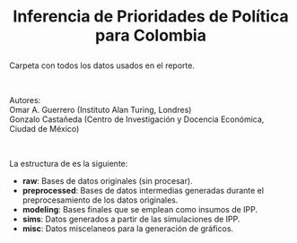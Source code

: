 # <p align="center">Inferencia de Prioridades de Política para Colombia</p>

Carpeta con todos los datos usados en el reporte.

<br/>


Autores:<br/>
Omar A. Guerrero (Instituto Alan Turing, Londres)<br/>
Gonzalo Castañeda (Centro de Investigación y Docencia Económica, Ciudad de México)

<br/>

La estructura de es la siguiente:

* **raw**: Bases de datos originales (sin procesar).
* **preprocessed**: Bases de datos intermedias generadas durante el preprocesamiento de los datos originales.
* **modeling**: Bases finales que se emplean como insumos de IPP.
* **sims**: Datos generados a partir de las simulaciones de IPP.
* **misc**: Datos miscelaneos para la generación de gráficos.

